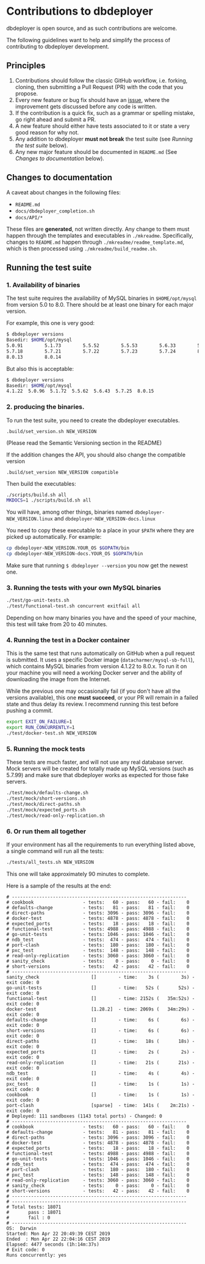 # Contributions to dbdeployer

dbdeployer is open source, and as such contributions are welcome.

The following guidelines want to help and simplify the process of contributing to dbdeployer development.

## Principles

1. Contributions should follow the classic GitHub workflow, i.e. forking, cloning, then submitting a Pull Request (PR) 
with the code that you propose.
2. Every new feature or bug fix should have an [issue](https://github.com/datacharmer/dbdeployer/issues), where the 
improvement gets discussed before any code is written.
3. If the contribution is a quick fix, such as a grammar or spelling mistake, go right ahead and submit a PR.
4. A new feature should either have tests associated to it or state a very good reason for why not.
5. Any addition to dbdeployer **must not break** the test suite (see *Running the test suite* below).
6. Any new major feature should be documented in `README.md` (See *Changes to documentation* below).

## Changes to documentation

A caveat about changes in the following files:

* `README.md`
* `docs/dbdeployer_completion.sh`
* `docs/API/*`

These files are **generated**, not written directly. Any change to them must happen through the templates and executables 
in `./mkreadme`. Specifically, changes to `README.md` happen through `./mkreadme/readme_template.md`, which is then
processed using `./mkreadme/build_readme.sh`. 


## Running the test suite


### 1. Availability of binaries

The test suite requires the availability of MySQL binaries in `$HOME/opt/mysql` from version 5.0 to 8.0. There should be 
at least one binary for each major version.

For example, this one is very good:

```bash
$ dbdeployer versions
Basedir: $HOME/opt/mysql
5.0.91        5.1.73        5.5.52        5.5.53        5.6.33        5.6.41
5.7.18        5.7.21        5.7.22        5.7.23        5.7.24        8.0.11
8.0.13        8.0.14
```

But also this is acceptable:

```bash
$ dbdeployer versions
Basedir: $HOME/opt/mysql
4.1.22  5.0.96  5.1.72  5.5.62  5.6.43  5.7.25  8.0.15
```

### 2. producing the binaries.

To run the test suite, you need to create the dbdeployer executables.

`.build/set_version.sh NEW_VERSION`

(Please read the Semantic Versioning section in the README)

If the addition changes the API, you should also change the compatible version

`.build/set_version NEW_VERSION compatible`

Then build the  executables:

```bash
./scripts/build.sh all
MKDOCS=1 ./scripts/build.sh all
```

You will have, among other things, binaries named `dbdeployer-NEW_VERSION.linux` and `dbdeployer-NEW_VERSION-docs.linux`

You need to copy these executable to a place in your `$PATH` where they are picked up automatically. For example:

```bash
cp dbdeployer-NEW_VERSION.YOUR_OS $GOPATH/bin
cp dbdeployer-NEW_VERSION-docs.YOUR_OS $GOPATH/bin
```

Make sure that running `$ dbdeployer --version` you now get the newest one.


### 3. Running the tests with your own MySQL binaries

```bash
./test/go-unit-tests.sh
./test/functional-test.sh concurrent exitfail all
```

Depending on how many binaries you have and the speed of your machine, this test will take from 20 to 40 minutes.


### 4. Running the test in a Docker container

This is the same test that runs automatically on GitHub when a pull request is submitted. It uses a specific Docker
image (`datacharmer/mysql-sb-full`), which contains MySQL binaries from version 4.1.22 to 8.0.x. To run it on your
machine you will need a working Docker server and the ability of downloading the image from the Internet.

While the previous one may occasionally fail (if you don't have all the versions available), this one **must succeed**, 
or your PR will remain in a failed state and thus delay its review. I recommend running this test before pushing a commit.

```bash
export EXIT_ON_FAILURE=1
export RUN_CONCURRENTLY=1
./test/docker-test.sh NEW_VERSION
```

### 5. Running the mock tests

These tests are much faster, and will not use any real database server. Mock servers will be created for totally
made up MySQL versions (such as 5.7.99) and make sure that dbdeployer works as expected for those fake servers.

```bash
./test/mock/defaults-change.sh
./test/mock/short-versions.sh
./test/mock/direct-paths.sh
./test/mock/expected_ports.sh
./test/mock/read-only-replication.sh
```


### 6. Or run them all together

If your environment has all the requirements to run everything listed above, a single command will run all the tests:

```bash
./tests/all_tests.sh NEW_VERSION
```

This one will take approximately 90 minutes to complete.

Here is a sample of the results at the end:

```
# ----------------------------------------------------------------
# cookbook                  - tests:   60 - pass:   60 - fail:    0
# defaults-change           - tests:   81 - pass:   81 - fail:    0
# direct-paths              - tests: 3096 - pass: 3096 - fail:    0
# docker-test               - tests: 4878 - pass: 4878 - fail:    0
# expected_ports            - tests:   18 - pass:   18 - fail:    0
# functional-test           - tests: 4988 - pass: 4988 - fail:    0
# go-unit-tests             - tests: 1046 - pass: 1046 - fail:    0
# ndb_test                  - tests:  474 - pass:  474 - fail:    0
# port-clash                - tests:  180 - pass:  180 - fail:    0
# pxc_test                  - tests:  148 - pass:  148 - fail:    0
# read-only-replication     - tests: 3060 - pass: 3060 - fail:    0
# sanity_check              - tests:    0 - pass:    0 - fail:    0
# short-versions            - tests:   42 - pass:   42 - fail:    0
# ----------------------------------------------------------------
sanity_check                   []        - time:    3s (        3s) - exit code: 0
go-unit-tests                  []        - time:   52s (       52s) - exit code: 0
functional-test                []        - time: 2152s (   35m:52s) - exit code: 0
docker-test                    [1.28.2]  - time: 2069s (   34m:29s) - exit code: 0
defaults-change                []        - time:    6s (        6s) - exit code: 0
short-versions                 []        - time:    6s (        6s) - exit code: 0
direct-paths                   []        - time:   18s (       18s) - exit code: 0
expected_ports                 []        - time:    2s (        2s) - exit code: 0
read-only-replication          []        - time:   21s (       21s) - exit code: 0
ndb_test                       []        - time:    4s (        4s) - exit code: 0
pxc_test                       []        - time:    1s (        1s) - exit code: 0
cookbook                       []        - time:    1s (        1s) - exit code: 0
port-clash                     [sparse]  - time:  141s (    2m:21s) - exit code: 0
# Deployed: 111 sandboxes (1143 total ports) - Changed: 0
# ----------------------------------------------------------------
# cookbook                  - tests:   60 - pass:   60 - fail:    0
# defaults-change           - tests:   81 - pass:   81 - fail:    0
# direct-paths              - tests: 3096 - pass: 3096 - fail:    0
# docker-test               - tests: 4878 - pass: 4878 - fail:    0
# expected_ports            - tests:   18 - pass:   18 - fail:    0
# functional-test           - tests: 4988 - pass: 4988 - fail:    0
# go-unit-tests             - tests: 1046 - pass: 1046 - fail:    0
# ndb_test                  - tests:  474 - pass:  474 - fail:    0
# port-clash                - tests:  180 - pass:  180 - fail:    0
# pxc_test                  - tests:  148 - pass:  148 - fail:    0
# read-only-replication     - tests: 3060 - pass: 3060 - fail:    0
# sanity_check              - tests:    0 - pass:    0 - fail:    0
# short-versions            - tests:   42 - pass:   42 - fail:    0
# ----------------------------------------------------------------
# ----------------------------------------------------------------
# Total tests: 18071
#       pass : 18071
#       fail : 0
# ----------------------------------------------------------------
OS:  Darwin
Started: Mon Apr 22 20:49:39 CEST 2019
Ended  : Mon Apr 22 22:04:16 CEST 2019
Elapsed: 4477 seconds (1h:14m:37s)
# Exit code: 0
Runs concurrently: yes
```
